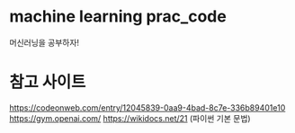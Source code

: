 ﻿# machine learning prac_code
머신러닝을 공부하자!

# 참고 사이트
https://codeonweb.com/entry/12045839-0aa9-4bad-8c7e-336b89401e10
https://gym.openai.com/
https://wikidocs.net/21 (파이썬 기본 문법)